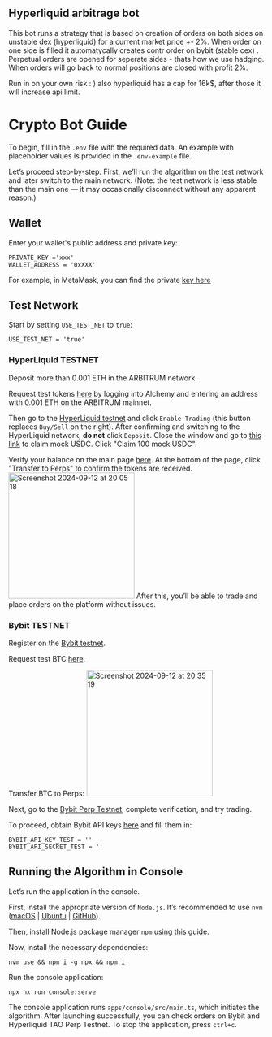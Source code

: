 ## Hyperliquid arbitrage bot

This bot runs a strategy that is based on creation of orders on both sides on unstable dex (hyperliquid) for a current market price +- 2%. When order on one side is filled it automatycally creates contr order on bybit (stable cex) . Perpetual orders are opened for seperate sides - thats how we use hadging. When orders will go back to normal positions are closed with profit 2%.

Run in on your own risk : ) also hyperliquid has a cap for 16k$, after those it will increase api limit.  

# Crypto Bot Guide

To begin, fill in the `.env` file with the required data. An example with placeholder values is provided in the `.env-example` file.

Let’s proceed step-by-step. First, we’ll run the algorithm on the test network and later switch to the main network. (Note: the test network is less stable than the main one — it may occasionally disconnect without any apparent reason.)

## Wallet
Enter your wallet's public address and private key:
```
PRIVATE_KEY ='xxx'
WALLET_ADDRESS = '0xXXX'
```
For example, in MetaMask, you can find the private [key here](https://support.metamask.io/managing-my-wallet/secret-recovery-phrase-and-private-keys/how-to-export-an-accounts-private-key/#:~:text=On%20the%20'Account%20details'%20page,to%20display%20your%20private%20key.)

## Test Network
Start by setting `USE_TEST_NET` to `true`:
```
USE_TEST_NET = 'true'
```

### HyperLiquid TESTNET

Deposit more than 0.001 ETH in the ARBITRUM network.

Request test tokens [here](https://www.alchemy.com/faucets/arbitrum-sepolia) by logging into Alchemy and entering an address with 0.001 ETH on the ARBITRUM mainnet.

Then go to the [HyperLiquid testnet](https://app.hyperliquid-testnet.xyz/trade) and click `Enable Trading` (this button replaces `Buy/Sell` on the right). After confirming and switching to the HyperLiquid network, **do not** click `Deposit`. Close the window and go to [this link](https://app.hyperliquid-testnet.xyz/drip) to claim mock USDC. Click "Claim 100 mock USDC".

Verify your balance on the main page [here](https://app.hyperliquid-testnet.xyz/trade/TAO). At the bottom of the page, click "Transfer to Perps" to confirm the tokens are received.
<img width="248" alt="Screenshot 2024-09-12 at 20 05 18" src="https://github.com/user-attachments/assets/66ad9ef1-f191-4a90-976e-ea9a9413bf44">
After this, you’ll be able to trade and place orders on the platform without issues.

### Bybit TESTNET
Register on the [Bybit testnet](https://testnet.bybit.com/app/terms-service/information).

Request test BTC [here](https://www.bybit.com/en/help-center/article/How-to-Request-Test-Coins-on-Testnet).

Transfer BTC to Perps:
<img width="248" alt="Screenshot 2024-09-12 at 20 35 19" src="https://github.com/user-attachments/assets/594c4c2d-a44a-4199-8970-788538f46038">

Next, go to the [Bybit Perp Testnet](https://testnet.bybit.com/trade/usdt/TAOUSDT), complete verification, and try trading.

To proceed, obtain Bybit API keys [here](https://testnet.bybit.com/app/user/api-management) and fill them in:
```
BYBIT_API_KEY_TEST = ''
BYBIT_API_SECRET_TEST = ''
```

## Running the Algorithm in Console
Let’s run the application in the console.

First, install the appropriate version of `Node.js`. It’s recommended to use `nvm` ([macOS](https://formulae.brew.sh/formula/nvm) | [Ubuntu](https://tecadmin.net/how-to-install-nvm-on-ubuntu-20-04/) | [GitHub](https://github.com/nvm-sh/nvm?tab=readme-ov-file#install--update-script)).

Then, install Node.js package manager `npm` [using this guide](https://docs.npmjs.com/downloading-and-installing-node-js-and-npm).

Now, install the necessary dependencies:
```
nvm use && npm i -g npx && npm i
```

Run the console application:
```
npx nx run console:serve
```

The console application runs `apps/console/src/main.ts`, which initiates the algorithm. After launching successfully, you can check orders on Bybit and Hyperliquid TAO Perp Testnet. To stop the application, press `ctrl+c`.

